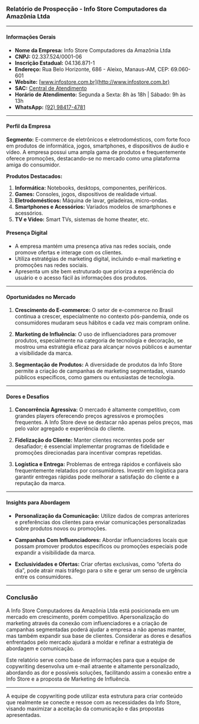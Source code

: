 ### Relatório de Prospecção - Info Store Computadores da Amazônia Ltda

---

#### Informações Gerais
- **Nome da Empresa:** Info Store Computadores da Amazônia Ltda
- **CNPJ:** 02.337.524/0001-06
- **Inscrição Estadual:** 04.136.871-1
- **Endereço:** Rua Belo Horizonte, 686 - Aleixo, Manaus-AM, CEP: 69.060-601
- **Website:** [www.infostore.com.br](http://www.infostore.com.br)
- **SAC:** [Central de Atendimento](http://www.infostore.com.br/)
- **Horário de Atendimento:** Segunda a Sexta: 8h às 18h | Sábado: 9h às 13h
- **WhatsApp:** [(92) 98417-4781](http://www.infostore.com.br/'/)

---

#### Perfil da Empresa
**Segmento:** E-commerce de eletrônicos e eletrodomésticos, com forte foco em produtos de informática, jogos, smartphones, e dispositivos de áudio e vídeo. A empresa possui uma ampla gama de produtos e frequentemente oferece promoções, destacando-se no mercado como uma plataforma amiga do consumidor.

**Produtos Destacados:**
1. **Informática:** Notebooks, desktops, componentes, periféricos.
2. **Games:** Consoles, jogos, dispositivos de realidade virtual.
3. **Eletrodomésticos:** Máquina de lavar, geladeiras, micro-ondas.
4. **Smartphones e Acessórios:** Variados modelos de smartphones e acessórios.
5. **TV e Vídeo:** Smart TVs, sistemas de home theater, etc.

#### Presença Digital
- A empresa mantém uma presença ativa nas redes sociais, onde promove ofertas e interage com os clientes.
- Utiliza estratégias de marketing digital, incluindo e-mail marketing e promoções nas redes sociais.
- Apresenta um site bem estruturado que prioriza a experiência do usuário e o acesso fácil às informações dos produtos.

---

#### Oportunidades no Mercado
1. **Crescimento do E-commerce:** O setor de e-commerce no Brasil continua a crescer, especialmente no contexto pós-pandemia, onde os consumidores mudaram seus hábitos e cada vez mais compram online.
   
2. **Marketing de Influência:** O uso de influenciadores para promover produtos, especialmente na categoria de tecnologia e decoração, se mostrou uma estratégia eficaz para alcançar novos públicos e aumentar a visibilidade da marca.

3. **Segmentação de Produtos:** A diversidade de produtos da Info Store permite a criação de campanhas de marketing segmentadas, visando públicos específicos, como gamers ou entusiastas de tecnologia.

---

#### Dores e Desafios
1. **Concorrência Agressiva:** O mercado é altamente competitivo, com grandes players oferecendo preços agressivos e promoções frequentes. A Info Store deve se destacar não apenas pelos preços, mas pelo valor agregado e experiência do cliente.

2. **Fidelização do Cliente:** Manter clientes recorrentes pode ser desafiador; é essencial implementar programas de fidelidade e promoções direcionadas para incentivar compras repetidas.

3. **Logística e Entrega:** Problemas de entrega rápidos e confiáveis são frequentemente relatados por consumidores. Investir em logística para garantir entregas rápidas pode melhorar a satisfação do cliente e a reputação da marca.

---

#### Insights para Abordagem
- **Personalização da Comunicação:** Utilize dados de compras anteriores e preferências dos clientes para enviar comunicações personalizadas sobre produtos novos ou promoções.
  
- **Campanhas Com Influenciadores:** Abordar influenciadores locais que possam promover produtos específicos ou promoções especiais pode expandir a visibilidade da marca.

- **Exclusividades e Ofertas:** Criar ofertas exclusivas, como “oferta do dia”, pode atrair mais tráfego para o site e gerar um senso de urgência entre os consumidores.

---

### Conclusão
A Info Store Computadores da Amazônia Ltda está posicionada em um mercado em crescimento, porém competitivo. Apersonalização do marketing através da conexão com influenciadores e a criação de campanhas segmentadas poderá ajudar a empresa a não apenas manter, mas também expandir sua base de clientes. Considerar as dores e desafios enfrentados pelo mercado ajudará a moldar e refinar a estratégia de abordagem e comunicação.

Este relatório serve como base de informações para que a equipe de copywriting desenvolva um e-mail atraente e altamente personalizado, abordando as dor e possíveis soluções, facilitando assim a conexão entre a Info Store e a proposta de Marketing de Influência.

--- 

A equipe de copywriting pode utilizar esta estrutura para criar conteúdo que realmente se conecte e ressoe com as necessidades da Info Store, visando maximizar a aceitação da comunicação e das propostas apresentadas.